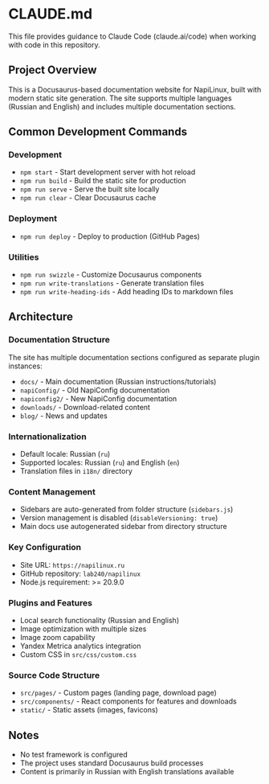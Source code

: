 # CLAUDE.md

This file provides guidance to Claude Code (claude.ai/code) when working with code in this repository.

## Project Overview

This is a Docusaurus-based documentation website for NapiLinux, built with modern static site generation. The site supports multiple languages (Russian and English) and includes multiple documentation sections.

## Common Development Commands

### Development
- `npm start` - Start development server with hot reload
- `npm run build` - Build the static site for production
- `npm run serve` - Serve the built site locally
- `npm run clear` - Clear Docusaurus cache

### Deployment
- `npm run deploy` - Deploy to production (GitHub Pages)

### Utilities
- `npm run swizzle` - Customize Docusaurus components
- `npm run write-translations` - Generate translation files
- `npm run write-heading-ids` - Add heading IDs to markdown files

## Architecture

### Documentation Structure
The site has multiple documentation sections configured as separate plugin instances:

- `docs/` - Main documentation (Russian instructions/tutorials)
- `napiConfig/` - Old NapiConfig documentation 
- `napiconfig2/` - New NapiConfig documentation
- `downloads/` - Download-related content
- `blog/` - News and updates

### Internationalization
- Default locale: Russian (`ru`)
- Supported locales: Russian (`ru`) and English (`en`)
- Translation files in `i18n/` directory

### Content Management
- Sidebars are auto-generated from folder structure (`sidebars.js`)
- Version management is disabled (`disableVersioning: true`)
- Main docs use autogenerated sidebar from directory structure

### Key Configuration
- Site URL: `https://napilinux.ru`
- GitHub repository: `lab240/napilinux`
- Node.js requirement: >= 20.9.0

### Plugins and Features
- Local search functionality (Russian and English)
- Image optimization with multiple sizes
- Image zoom capability
- Yandex Metrica analytics integration
- Custom CSS in `src/css/custom.css`

### Source Code Structure
- `src/pages/` - Custom pages (landing page, download page)
- `src/components/` - React components for features and downloads
- `static/` - Static assets (images, favicons)

## Notes
- No test framework is configured
- The project uses standard Docusaurus build processes
- Content is primarily in Russian with English translations available
